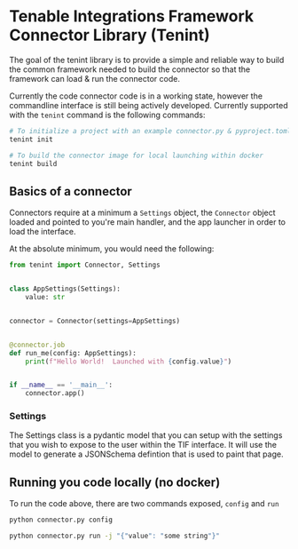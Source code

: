 # Tenable Integrations Framework Connector Library (Tenint)

The goal of the tenint library is to provide a simple and reliable way to build the
common framework needed to build the connector so that the framework can load & run
the connector code.

Currently the code connector code is in a working state, however the commandline
interface is still being actively developed.  Currently supported with the `tenint`
command is the following commands:

```bash
# To initialize a project with an example connector.py & pyproject.toml file.
tenint init 

# To build the connector image for local launching within docker
tenint build
```

## Basics of a connector

Connectors require at a minimum a `Settings` object, the `Connector` object loaded
and pointed to you're main handler, and the app launcher in order to load the
interface.

At the absolute minimum, you would need the following:

```python
from tenint import Connector, Settings


class AppSettings(Settings):
	value: str


connector = Connector(settings=AppSettings)


@connector.job
def run_me(config: AppSettings):
	print(f"Hello World!  Launched with {config.value}")


if __name__ == '__main__':
	connector.app()
```

### Settings

The Settings class is a pydantic model that you can setup with the settings that you
wish to expose to the user within the TIF interface.  It will use the model to
generate a JSONSchema defintion that is used to paint that page.

## Running you code locally (no docker)

To run the code above, there are two commands exposed, `config` and `run`

```bash
python connector.py config

python connector.py run -j "{"value": "some string"}"
```
